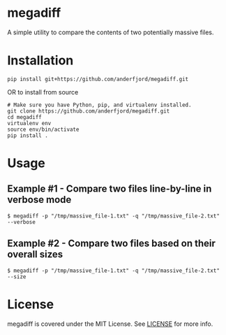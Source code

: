 # megadiff
A simple utility to compare the contents of two potentially massive files.

# Installation

```
pip install git+https://github.com/anderfjord/megadiff.git
```

OR to install from source

```
# Make sure you have Python, pip, and virtualenv installed.
git clone https://github.com/anderfjord/megadiff.git
cd megadiff
virtualenv env
source env/bin/activate
pip install .
```

# Usage

## Example #1 - Compare two files line-by-line in verbose mode
```
$ megadiff -p "/tmp/massive_file-1.txt" -q "/tmp/massive_file-2.txt"  --verbose
```

## Example #2 - Compare two files based on their overall sizes
```
$ megadiff -p "/tmp/massive_file-1.txt" -q "/tmp/massive_file-2.txt"  --size
```

# License
megadiff is covered under the MIT License.  See [LICENSE](LICENSE) for more info.
